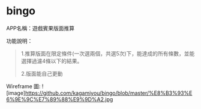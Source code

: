 # bingo
APP名稱：遊戲賓果版面推算

功能說明：
>1.推算版面在限定條件(一次選兩個，共選5次)下，能達成的所有條數，並能選擇過濾4條以下的結果。
>
>2.版面能自己更動

Wireframe 圖:
![image]https://github.com/kagamiyou/bingo/blob/master/%E8%B3%93%E6%9E%9C%E7%89%88%E9%9D%A2.jpg
